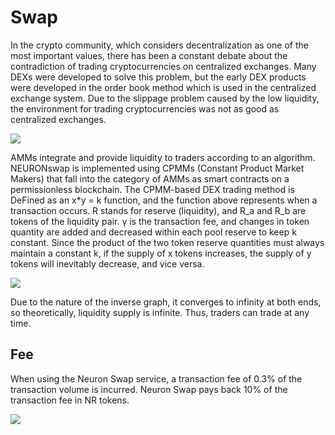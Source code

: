 # Swap

In the crypto community, which considers decentralization as one of the most important values, there has been a constant debate about the contradiction of trading cryptocurrencies on centralized exchanges. Many DEXs were developed to solve this problem, but the early DEX products were developed in the order book method which is used in the centralized exchange system. Due to the slippage problem caused by the low liquidity, the environment for trading cryptocurrencies was not as good as centralized exchanges.

![](../../.gitbook/assets/swap3.jpg)

AMMs integrate and provide liquidity to traders according to an algorithm. NEURONswap is implemented using CPMMs (Constant Product Market Makers) that fall into the category of AMMs as smart contracts on a permissionless blockchain. The CPMM-based DEX trading method is DeFined as an x\*y = k function, and the function above represents when a transaction occurs. R stands for reserve (liquidity), and R\_a and R\_b are tokens of the liquidity pair. γ is the transaction fee, and changes in token quantity are added and decreased within each pool reserve to keep k constant. Since the product of the two token reserve quantities must always maintain a constant k, if the supply of x tokens increases, the supply of y tokens will inevitably decrease, and vice versa.

![](../../.gitbook/assets/swap4.jpg)

Due to the nature of the inverse graph, it converges to infinity at both ends, so theoretically, liquidity supply is infinite. Thus, traders can trade at any time.

## **Fee**

When using the Neuron Swap service, a transaction fee of 0.3% of the transaction volume is incurred. Neuron Swap pays back 10% of the transaction fee in NR tokens.

![](<../../.gitbook/assets/백서그래픽정리 레퍼럴 사용하지 않는 경우.jpg>)
